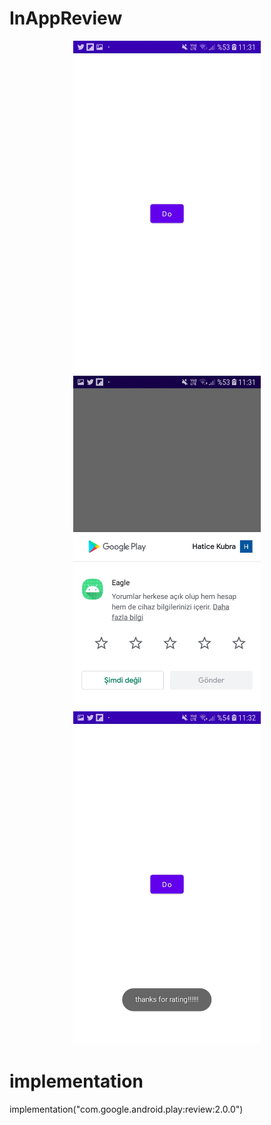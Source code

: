 # InAppReview
<p align="center">
  <img src="images/ss1.jpg" width="300" />
  <img src="images/ss2.jpg" width="300" />
  <img src="images/ss3.jpg" width="300" />
</p>
  
# implementation
implementation("com.google.android.play:review:2.0.0")

